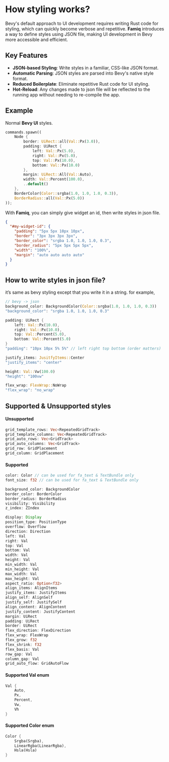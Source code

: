 # How styling works?

Bevy's default approach to UI development requires writing Rust code for styling, which can quickly become verbose and repetitive. **Famiq** introduces a way to define styles using JSON file, making UI development in Bevy more accessible and efficient.

## Key Features
- **JSON-based Styling**: Write styles in a familiar, CSS-like JSON format.
- **Automatic Parsing**: JSON styles are parsed into Bevy's native style format.
- **Reduced Boilerplate**: Eliminate repetitive Rust code for UI styling.
- **Hot-Reload**: Any changes made to json file will be reflected to the running app without needing to re-compile the app.

## Example
Normal **Bevy UI** styles.
```rust
commands.spawn((
    Node {
        border: UiRect::all(Val::Px(3.0)),
        padding: UiRect {
            left: Val::Px(5.0),
            right: Val::Px(5.0),
            top: Val::Px(10.0),
            bottom: Val::Px(10.0)
        },
        margin: UiRect::All(Val::Auto),
        width: Val::Percent(100.0),
        ..default()
    },
    BorderColor(Color::srgba(1.0, 1.0, 1.0, 0.3)),
    BorderRadius::all(Val::Px(5.0))
));
```
With **Famiq**, you can simply give widget an id, then write styles in json file.
```json
{
  "#my-widget-id": {
    "padding": "5px 5px 10px 10px",
    "border": "3px 3px 3px 3px",
    "border_color": "srgba 1.0, 1.0, 1.0, 0.3",
    "border_radius": "5px 5px 5px 5px",
    "width": "100%",
    "margin": "auto auto auto auto"
  }
}
```

## How to write styles in json file?
it’s same as bevy styling except that you write it in a string. for example,

```rust
// bevy -> json
background_color: BackgroundColor(Color::srgba(1.0, 1.0, 1.0, 0.3))
"background_color": "srgba 1.0, 1.0, 1.0, 0.3"

padding: UiRect {
    left: Val::Px(10.0),
    right: Val::Px(10.0),
    top: Val::Percent(5.0),
    bottom: Val::Percent(5.0)
}
"padding": "10px 10px 5% 5%" // left right top bottom (order matters)

justify_items: JusitfyItems::Center
"justify_items": "center"

height: Val::Vw(100.0)
"height": "100vw"

flex_wrap: FlexWrap::NoWrap
"flex_wrap": "no_wrap"
```

## Supported & Unsupported styles
#### Unsupported
```rust
grid_template_rows: Vec<RepeatedGridTrack>
grid_template_columns: Vec<RepeatedGridTrack>
grid_auto_rows: Vec<GridTrack>
grid_auto_columns: Vec<GridTrack>
grid_row: GridPlacement
grid_column: GridPlacement
```

#### Supported
```rust
color: Color // can be used for fa_text & TextBundle only
font_size: f32 // can be used for fa_text & TextBundle only

background_color: BackgroundColor
border_color: BorderColor
border_radius: BorderRadius
visibility: Visibility
z_index: ZIndex

display: Display
position_type: PositionType
overflow: Overflow
direction: Direction
left: Val
right: Val
top: Val
bottom: Val
width: Val
height: Val
min_width: Val
min_height: Val
max_width: Val
max_height: Val
aspect_ratio: Option<f32>
align_items: AlignItems
justify_items: JustifyItems
align_self: AlignSelf
justify_self: JustifySelf
align_content: AlignContent
justify_content: JustifyContent
margin: UiRect
padding: UiRect
border: UiRect
flex_direction: FlexDirection
flex_wrap: FlexWrap
flex_grow: f32
flex_shrink: f32
flex_basis: Val
row_gap: Val
column_gap: Val
grid_auto_flow: GridAutoFlow
```

#### Supported Val enum
```rust
Val {
    Auto,
    Px,
    Percent,
    Vw,
    Vh
}
```

#### Supported Color enum
```rust
Color {
    Srgba(Srgba),
    LinearRgba(LinearRgba),
    Hsla(Hsla)
}
```
